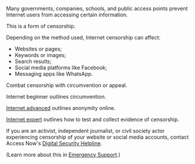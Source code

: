 [Title]: # (What is Internet Censorship?)
[Order]: # (3)

Many governments, companies, schools, and public access points prevent Internet users from accessing certain information.

This is a form of censorship.

Depending on the method used, Internet censorship can affect: 

*	Websites or pages;
*	Keywords or images; 
*	Search results;
*	Social media platforms like Facebook;
*	Messaging apps like WhatsApp. 

Combat censorship with circumvention or appeal. 

Internet beginner outlines circumvention. 

[Internet advanced](umbrella://lesson/the-internet/1) outlines anonymity online. 

[Internet expert](umbrella://lesson/the-internet/2) outlines how to test and collect evidence of censorship. 

If you are an activist, independent journalist, or civil society actor experiencing censorship of your website or social media accounts, contact Access Now's [Digital Security Helpline](https://www.accessnow.org/help/#contact-us).

(Learn more about this in [Emergency Support](umbrella://lesson/emergency-support).)
